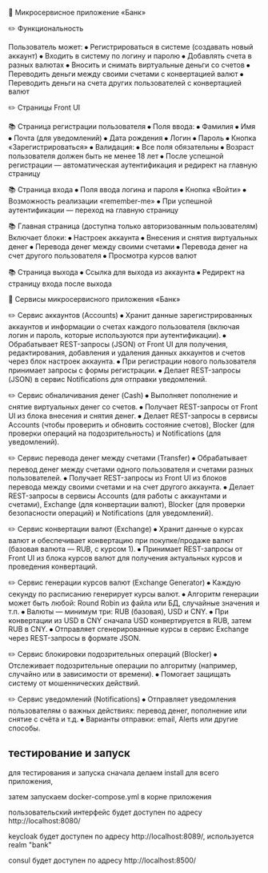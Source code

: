 📌 Микросервисное приложение «Банк»

✏️ Функциональность

Пользователь может:
⦁ Регистрироваться в системе (создавать новый аккаунт)
⦁ Входить в систему по логину и паролю
⦁ Добавлять счета в разных валютах
⦁ Вносить и снимать виртуальные деньги со счетов
⦁ Переводить деньги между своими счетами с конвертацией валют
⦁ Переводить деньги на счета других пользователей с конвертацией валют

✏️ Страницы Front UI

📚 Страница регистрации пользователя
⦁ Поля ввода:
⦁ Фамилия
⦁ Имя
⦁ Почта (для уведомлений)
⦁ Дата рождения
⦁ Логин
⦁ Пароль
⦁ Кнопка «Зарегистрироваться»
⦁ Валидация:
⦁ Все поля обязательны
⦁ Возраст пользователя должен быть не менее 18 лет
⦁ После успешной регистрации — автоматическая аутентификация и редирект на главную страницу

📚 Страница входа
⦁ Поля ввода логина и пароля
⦁ Кнопка «Войти»
⦁ Возможность реализации «remember-me»
⦁ При успешной аутентификации — переход на главную страницу

📚 Главная страница (доступна только авторизованным пользователям)
Включает блоки:
⦁ Настроек аккаунта
⦁ Внесения и снятия виртуальных денег
⦁ Перевода денег между своими счетами
⦁ Перевода денег на счет другого пользователя
⦁ Просмотра курсов валют

📚 Страница выхода
⦁ Ссылка для выхода из аккаунта
⦁ Редирект на страницу входа после выхода

📌 Сервисы микросервисного приложения «Банк»

✏️ Сервис аккаунтов (Accounts)
⦁ Хранит данные зарегистрированных аккаунтов и информации о счетах каждого пользователя (включая логин и пароль, которые используются при аутентификации).
⦁ Обрабатывает REST-запросы (JSON) от Front UI для получения, редактирования, добавления и удаления данных аккаунтов и счетов через блок настроек аккаунта.
⦁ При регистрации нового пользователя принимает запросы с формы регистрации.
⦁ Делает REST-запросы (JSON) в сервис Notifications для отправки уведомлений.

✏️ Сервис обналичивания денег (Cash)
⦁ Выполняет пополнение и снятие виртуальных денег со счетов.
⦁ Получает REST-запросы от Front UI из блока внесения и снятия денег.
⦁ Делает REST-запросы в сервисы Accounts (чтобы проверить и обновить состояние счетов), Blocker (для проверки операций на подозрительность) и Notifications (для уведомлений).

✏️ Сервис перевода денег между счетами (Transfer)
⦁ Обрабатывает перевод денег между счетами одного пользователя и счетами разных пользователей.
⦁ Получает REST-запросы из Front UI из блоков перевода между своими счетами и на счет другого аккаунта.
⦁ Делает REST-запросы в сервисы Accounts (для работы с аккаунтами и счетами), Exchange (для конвертации валют), Blocker (для проверки безопасности операций) и Notifications (для уведомлений).

✏️ Сервис конвертации валют (Exchange)
⦁ Хранит данные о курсах валют и обеспечивает конвертацию при покупке/продаже валют (базовая валюта — RUB, с курсом 1).
⦁ Принимает REST-запросы от Front UI из блока курсов валют для получения актуальных курсов и проведения конвертаций.

✏️ Сервис генерации курсов валют (Exchange Generator)
⦁ Каждую секунду по расписанию генерирует курсы валют.
⦁ Алгоритм генерации может быть любой: Round Robin из файла или БД, случайные значения и т.п.
⦁ Валюты — минимум три: RUB (базовая), USD и CNY.
⦁ При конвертации из USD в CNY сначала USD конвертируется в RUB, затем RUB в CNY.
⦁ Отправляет сгенерированные курсы в сервис Exchange через REST-запросы в формате JSON.

✏️ Сервис блокировки подозрительных операций (Blocker)
⦁ Отслеживает подозрительные операции по алгоритму (например, случайно или в зависимости от времени).
⦁ Помогает защищать систему от мошеннических действий.

✏️ Сервис уведомлений (Notifications)
⦁ Отправляет уведомления пользователям о важных действиях: перевод денег, пополнение или снятие с счёта и т.д.
⦁ Варианты отправки: email, Alerts или другие способы.

## тестирование и запуск
для тестирования и запуска сначала делаем install для всего приложения,

затем запускаем docker-compose.yml в корне приложения

пользовательский интерфейс будет доступен по адресу http://localhost:8080/

keycloak будет доступен по адресу http://localhost:8089/, используется realm "bank"

consul будет доступен по адресу http://localhost:8500/

